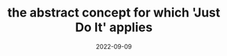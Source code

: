 ---
title: "the abstract concept for which 'Just Do It' applies"
date: 2022-09-09
related: Just Do It - Wikipedia
type: fragment
tags:
  - Fair Use
  - fragment
  - Lofty Thoughts
---